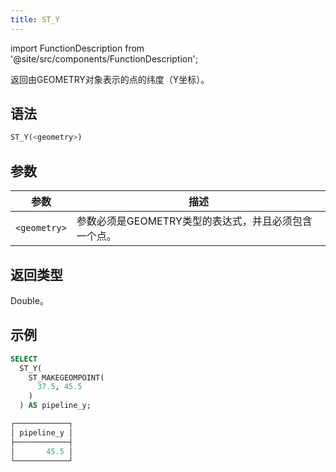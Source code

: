 ```yaml
---
title: ST_Y
---
```

import FunctionDescription from '@site/src/components/FunctionDescription';

<FunctionDescription description="引入或更新: v1.2.458"/>

返回由GEOMETRY对象表示的点的纬度（Y坐标）。

## 语法

```sql
ST_Y(<geometry>)
```

## 参数

| 参数         | 描述                                                                          |
|--------------|-------------------------------------------------------------------------------|
| `<geometry>` | 参数必须是GEOMETRY类型的表达式，并且必须包含一个点。                           |

## 返回类型

Double。

## 示例

```sql
SELECT
  ST_Y(
    ST_MAKEGEOMPOINT(
      37.5, 45.5
    )
  ) AS pipeline_y;

┌────────────┐
│ pipeline_y │
├────────────┤
│       45.5 │
└────────────┘
```